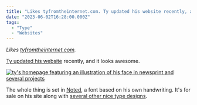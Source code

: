```yaml
---
title: "Likes tyfromtheinternet.com. Ty updated his website recently, and ..."
date: "2023-06-02T16:28:00.000Z"
tags: 
  - "Type"
  - "Websites"
---
```


_Likes [tyfromtheinternet.com](https://tyfromtheinternet.com/)._

[Ty updated his website](https://tyfromtheinternet.com/) recently, and it looks awesome.

[![ty's homepage featuring an illustration of his face in newsprint and several projects](/img/note-images/d1224a1d6c.png)](https://tyfromtheinternet.com/)

The whole thing is set in [Noted](https://tyfromtheinternet.com/shop/noted/), a font based on his own handwriting. It's for sale on his site along with [several other nice type designs](https://tyfromtheinternet.com/fonts/).
